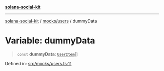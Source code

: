[**solana-social-kit**](../../../README.md)

***

[solana-social-kit](../../../README.md) / [mocks/users](../README.md) / dummyData

# Variable: dummyData

> `const` **dummyData**: [`UserItem`](../interfaces/UserItem.md)[]

Defined in: [src/mocks/users.ts:11](https://github.com/SendArcade/solana-social-starter/blob/98f94bb63d3814df24512365f6ae706d273e698f/src/mocks/users.ts#L11)
